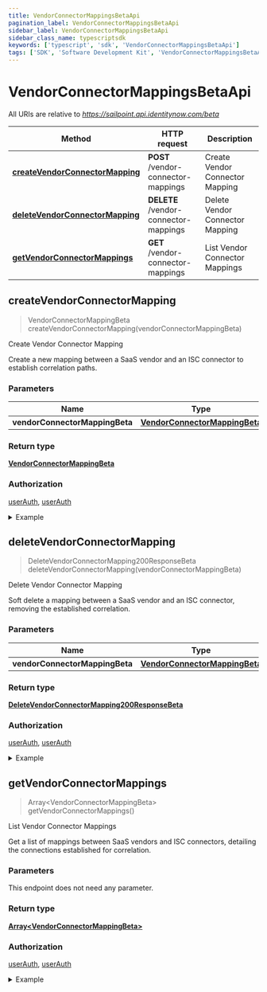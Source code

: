 ```yaml
---
title: VendorConnectorMappingsBetaApi
pagination_label: VendorConnectorMappingsBetaApi
sidebar_label: VendorConnectorMappingsBetaApi
sidebar_class_name: typescriptsdk
keywords: ['typescript', 'sdk', 'VendorConnectorMappingsBetaApi'] 
tags: ['SDK', 'Software Development Kit', 'VendorConnectorMappingsBetaApi']
---
```


# VendorConnectorMappingsBetaApi

All URIs are relative to *https://sailpoint.api.identitynow.com/beta*

Method | HTTP request | Description
------------- | ------------- | -------------
[**createVendorConnectorMapping**](VendorConnectorMappingsBetaApi.md#createVendorConnectorMapping) | **POST** /vendor-connector-mappings | Create Vendor Connector Mapping
[**deleteVendorConnectorMapping**](VendorConnectorMappingsBetaApi.md#deleteVendorConnectorMapping) | **DELETE** /vendor-connector-mappings | Delete Vendor Connector Mapping
[**getVendorConnectorMappings**](VendorConnectorMappingsBetaApi.md#getVendorConnectorMappings) | **GET** /vendor-connector-mappings | List Vendor Connector Mappings



## createVendorConnectorMapping

> VendorConnectorMappingBeta createVendorConnectorMapping(vendorConnectorMappingBeta)

Create Vendor Connector Mapping

Create a new mapping between a SaaS vendor and an ISC connector to establish correlation paths. 

### Parameters


Name | Type | Description  | Notes
------------- | ------------- | ------------- | -------------
 **vendorConnectorMappingBeta** | [**VendorConnectorMappingBeta**](../Models/VendorConnectorMappingBeta.md)|  | 

### Return type

[**VendorConnectorMappingBeta**](../Models/VendorConnectorMappingBeta.md)

### Authorization

[userAuth](https://developer.sailpoint.com/docs/api/v3/identity-security-cloud-v-3-api#authentication), [userAuth](https://developer.sailpoint.com/docs/api/v3/identity-security-cloud-v-3-api#authentication)

<details>
<summary>Example</summary>

```javascript
import { Configuration, VendorConnectorMappingsBetaApi, VendorConnectorMappingBeta } from "sailpoint-api-client";
const apiConfig = new Configuration();
const vendorConnectorMappingsBetaApi = new VendorConnectorMappingsBetaApi(apiConfig);
const vendorConnectorMappingBeta : VendorConnectorMappingBeta = ; // 
const val = await vendorConnectorMappingsBetaApi.createVendorConnectorMapping(vendorConnectorMappingBeta);
console.log('API called successfully. Returned data: ' + val.data);
```
</details>


## deleteVendorConnectorMapping

> DeleteVendorConnectorMapping200ResponseBeta deleteVendorConnectorMapping(vendorConnectorMappingBeta)

Delete Vendor Connector Mapping

Soft delete a mapping between a SaaS vendor and an ISC connector, removing the established correlation. 

### Parameters


Name | Type | Description  | Notes
------------- | ------------- | ------------- | -------------
 **vendorConnectorMappingBeta** | [**VendorConnectorMappingBeta**](../Models/VendorConnectorMappingBeta.md)|  | 

### Return type

[**DeleteVendorConnectorMapping200ResponseBeta**](../Models/DeleteVendorConnectorMapping200ResponseBeta.md)

### Authorization

[userAuth](https://developer.sailpoint.com/docs/api/v3/identity-security-cloud-v-3-api#authentication), [userAuth](https://developer.sailpoint.com/docs/api/v3/identity-security-cloud-v-3-api#authentication)

<details>
<summary>Example</summary>

```javascript
import { Configuration, VendorConnectorMappingsBetaApi, VendorConnectorMappingBeta } from "sailpoint-api-client";
const apiConfig = new Configuration();
const vendorConnectorMappingsBetaApi = new VendorConnectorMappingsBetaApi(apiConfig);
const vendorConnectorMappingBeta : VendorConnectorMappingBeta = ; // 
const val = await vendorConnectorMappingsBetaApi.deleteVendorConnectorMapping(vendorConnectorMappingBeta);
console.log('API called successfully. Returned data: ' + val.data);
```
</details>


## getVendorConnectorMappings

> Array&lt;VendorConnectorMappingBeta&gt; getVendorConnectorMappings()

List Vendor Connector Mappings

Get a list of mappings between SaaS vendors and ISC connectors, detailing the connections established for correlation. 

### Parameters

This endpoint does not need any parameter.

### Return type

[**Array&lt;VendorConnectorMappingBeta&gt;**](../Models/VendorConnectorMappingBeta.md)

### Authorization

[userAuth](https://developer.sailpoint.com/docs/api/v3/identity-security-cloud-v-3-api#authentication), [userAuth](https://developer.sailpoint.com/docs/api/v3/identity-security-cloud-v-3-api#authentication)

<details>
<summary>Example</summary>

```javascript
import { Configuration, VendorConnectorMappingsBetaApi } from "sailpoint-api-client";
const apiConfig = new Configuration();
const vendorConnectorMappingsBetaApi = new VendorConnectorMappingsBetaApi(apiConfig);
const val = await vendorConnectorMappingsBetaApi.getVendorConnectorMappings();
console.log('API called successfully. Returned data: ' + val.data);
```
</details>

